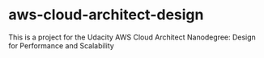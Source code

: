 # aws-cloud-architect-design
This is a project for the Udacity AWS Cloud Architect Nanodegree: Design for Performance and Scalability
